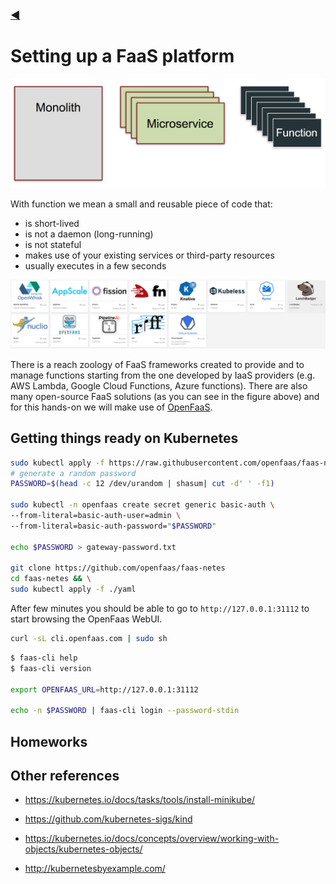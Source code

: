 ### [◀](README.md)

# Setting up a FaaS platform

[![faas](img/evolution.png)](https://blog.alexellis.io/content/images/2017/08/evolution.png)


With function we mean a small and reusable piece of code that:

- is short-lived
- is not a daemon (long-running)
- is not stateful
- makes use of your existing services or third-party resources
- usually executes in a few seconds

[![Open source FaaS frameworks](img/faases.png)](https://landscape.cncf.io/category=hosted-platform,installable-platform&format=card-mode&grouping=category)

There is a reach zoology of FaaS frameworks created to provide and  to manage functions starting from the one developed by IaaS providers (e.g. AWS Lambda, Google Cloud Functions, Azure functions).
There are also many open-source FaaS solutions (as you can see in the figure above) and for this hands-on we will make use of [OpenFaaS](https://www.openfaas.com/).

## Getting things ready on Kubernetes


```bash
sudo kubectl apply -f https://raw.githubusercontent.com/openfaas/faas-netes/master/namespaces.yml
# generate a random password
PASSWORD=$(head -c 12 /dev/urandom | shasum| cut -d' ' -f1)

sudo kubectl -n openfaas create secret generic basic-auth \
--from-literal=basic-auth-user=admin \
--from-literal=basic-auth-password="$PASSWORD"

echo $PASSWORD > gateway-password.txt

git clone https://github.com/openfaas/faas-netes
cd faas-netes && \
sudo kubectl apply -f ./yaml

```

After few minutes you should be able to go to `http://127.0.0.1:31112` to start browsing the OpenFaas WebUI.

```bash
curl -sL cli.openfaas.com | sudo sh
```

```bash
$ faas-cli help
$ faas-cli version

export OPENFAAS_URL=http://127.0.0.1:31112

echo -n $PASSWORD | faas-cli login --password-stdin
```


## Homeworks



## Other references

- https://kubernetes.io/docs/tasks/tools/install-minikube/
- https://github.com/kubernetes-sigs/kind


- https://kubernetes.io/docs/concepts/overview/working-with-objects/kubernetes-objects/
- http://kubernetesbyexample.com/

